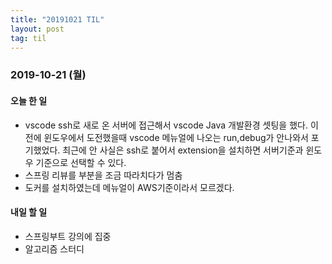 ```yaml
---
title: "20191021 TIL"
layout: post
tag: til
---
```


### 2019-10-21 (월)
#### 오늘 한 일  
- vscode ssh로 새로 온 서버에 접근해서 vscode Java 개발환경 셋팅을 했다. 이전에 윈도우에서 도전했을때 vscode 메뉴얼에 나오는 run,debug가 안나와서 포기했었다. 최근에 안 사실은 ssh로 붙어서 extension을 설치하면 서버기준과 윈도우 기준으로 선택할 수 있다.
- 스프링 리뷰를 부분을 조금 따라치다가 멈춤
- 도커를 설치하였는데 메뉴얼이 AWS기준이라서 모르겠다.



#### 내일 할 일
- 스프링부트 강의에 집중
- 알고리즘 스터디

